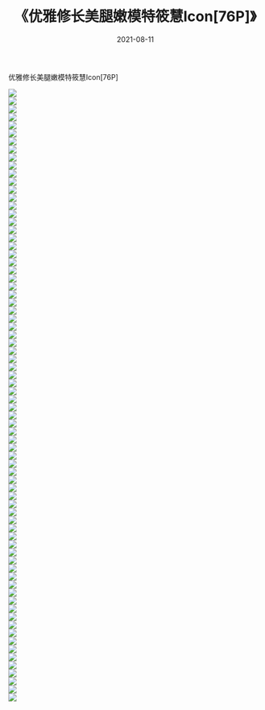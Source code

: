 ﻿---
layout: post
title:  《优雅修长美腿嫩模特筱慧Icon[76P]》
date:   2021-08-11
img: http://pic.660000.xyz/1:/性感/2021/优雅修长美腿嫩模特筱慧Icon[76P]/000.jpg
categories: [美女, 清纯, 唯美]
---

优雅修长美腿嫩模特筱慧Icon[76P]

  ![](http://pic.660000.xyz/1:/性感/2021/优雅修长美腿嫩模特筱慧Icon[76P]/001.jpg) <br> ![](http://pic.660000.xyz/1:/性感/2021/优雅修长美腿嫩模特筱慧Icon[76P]/002.jpg) <br> ![](http://pic.660000.xyz/1:/性感/2021/优雅修长美腿嫩模特筱慧Icon[76P]/003.jpg) <br> ![](http://pic.660000.xyz/1:/性感/2021/优雅修长美腿嫩模特筱慧Icon[76P]/004.jpg) <br> ![](http://pic.660000.xyz/1:/性感/2021/优雅修长美腿嫩模特筱慧Icon[76P]/005.jpg) <br> ![](http://pic.660000.xyz/1:/性感/2021/优雅修长美腿嫩模特筱慧Icon[76P]/006.jpg) <br> ![](http://pic.660000.xyz/1:/性感/2021/优雅修长美腿嫩模特筱慧Icon[76P]/007.jpg) <br> ![](http://pic.660000.xyz/1:/性感/2021/优雅修长美腿嫩模特筱慧Icon[76P]/008.jpg) <br> ![](http://pic.660000.xyz/1:/性感/2021/优雅修长美腿嫩模特筱慧Icon[76P]/009.jpg) <br> ![](http://pic.660000.xyz/1:/性感/2021/优雅修长美腿嫩模特筱慧Icon[76P]/010.jpg) <br> ![](http://pic.660000.xyz/1:/性感/2021/优雅修长美腿嫩模特筱慧Icon[76P]/011.jpg) <br> ![](http://pic.660000.xyz/1:/性感/2021/优雅修长美腿嫩模特筱慧Icon[76P]/012.jpg) <br> ![](http://pic.660000.xyz/1:/性感/2021/优雅修长美腿嫩模特筱慧Icon[76P]/013.jpg) <br> ![](http://pic.660000.xyz/1:/性感/2021/优雅修长美腿嫩模特筱慧Icon[76P]/014.jpg) <br> ![](http://pic.660000.xyz/1:/性感/2021/优雅修长美腿嫩模特筱慧Icon[76P]/015.jpg) <br> ![](http://pic.660000.xyz/1:/性感/2021/优雅修长美腿嫩模特筱慧Icon[76P]/016.jpg) <br> ![](http://pic.660000.xyz/1:/性感/2021/优雅修长美腿嫩模特筱慧Icon[76P]/017.jpg) <br> ![](http://pic.660000.xyz/1:/性感/2021/优雅修长美腿嫩模特筱慧Icon[76P]/018.jpg) <br> ![](http://pic.660000.xyz/1:/性感/2021/优雅修长美腿嫩模特筱慧Icon[76P]/019.jpg) <br> ![](http://pic.660000.xyz/1:/性感/2021/优雅修长美腿嫩模特筱慧Icon[76P]/020.jpg) <br> ![](http://pic.660000.xyz/1:/性感/2021/优雅修长美腿嫩模特筱慧Icon[76P]/021.jpg) <br> ![](http://pic.660000.xyz/1:/性感/2021/优雅修长美腿嫩模特筱慧Icon[76P]/022.jpg) <br> ![](http://pic.660000.xyz/1:/性感/2021/优雅修长美腿嫩模特筱慧Icon[76P]/023.jpg) <br> ![](http://pic.660000.xyz/1:/性感/2021/优雅修长美腿嫩模特筱慧Icon[76P]/024.jpg) <br> ![](http://pic.660000.xyz/1:/性感/2021/优雅修长美腿嫩模特筱慧Icon[76P]/025.jpg) <br> ![](http://pic.660000.xyz/1:/性感/2021/优雅修长美腿嫩模特筱慧Icon[76P]/026.jpg) <br> ![](http://pic.660000.xyz/1:/性感/2021/优雅修长美腿嫩模特筱慧Icon[76P]/027.jpg) <br> ![](http://pic.660000.xyz/1:/性感/2021/优雅修长美腿嫩模特筱慧Icon[76P]/028.jpg) <br> ![](http://pic.660000.xyz/1:/性感/2021/优雅修长美腿嫩模特筱慧Icon[76P]/029.jpg) <br> ![](http://pic.660000.xyz/1:/性感/2021/优雅修长美腿嫩模特筱慧Icon[76P]/030.jpg) <br> ![](http://pic.660000.xyz/1:/性感/2021/优雅修长美腿嫩模特筱慧Icon[76P]/031.jpg) <br> ![](http://pic.660000.xyz/1:/性感/2021/优雅修长美腿嫩模特筱慧Icon[76P]/032.jpg) <br> ![](http://pic.660000.xyz/1:/性感/2021/优雅修长美腿嫩模特筱慧Icon[76P]/033.jpg) <br> ![](http://pic.660000.xyz/1:/性感/2021/优雅修长美腿嫩模特筱慧Icon[76P]/034.jpg) <br> ![](http://pic.660000.xyz/1:/性感/2021/优雅修长美腿嫩模特筱慧Icon[76P]/035.jpg) <br> ![](http://pic.660000.xyz/1:/性感/2021/优雅修长美腿嫩模特筱慧Icon[76P]/036.jpg) <br> ![](http://pic.660000.xyz/1:/性感/2021/优雅修长美腿嫩模特筱慧Icon[76P]/037.jpg) <br> ![](http://pic.660000.xyz/1:/性感/2021/优雅修长美腿嫩模特筱慧Icon[76P]/038.jpg) <br> ![](http://pic.660000.xyz/1:/性感/2021/优雅修长美腿嫩模特筱慧Icon[76P]/039.jpg) <br> ![](http://pic.660000.xyz/1:/性感/2021/优雅修长美腿嫩模特筱慧Icon[76P]/040.jpg) <br> ![](http://pic.660000.xyz/1:/性感/2021/优雅修长美腿嫩模特筱慧Icon[76P]/041.jpg) <br> ![](http://pic.660000.xyz/1:/性感/2021/优雅修长美腿嫩模特筱慧Icon[76P]/042.jpg) <br> ![](http://pic.660000.xyz/1:/性感/2021/优雅修长美腿嫩模特筱慧Icon[76P]/043.jpg) <br> ![](http://pic.660000.xyz/1:/性感/2021/优雅修长美腿嫩模特筱慧Icon[76P]/044.jpg) <br> ![](http://pic.660000.xyz/1:/性感/2021/优雅修长美腿嫩模特筱慧Icon[76P]/045.jpg) <br> ![](http://pic.660000.xyz/1:/性感/2021/优雅修长美腿嫩模特筱慧Icon[76P]/046.jpg) <br> ![](http://pic.660000.xyz/1:/性感/2021/优雅修长美腿嫩模特筱慧Icon[76P]/047.jpg) <br> ![](http://pic.660000.xyz/1:/性感/2021/优雅修长美腿嫩模特筱慧Icon[76P]/048.jpg) <br> ![](http://pic.660000.xyz/1:/性感/2021/优雅修长美腿嫩模特筱慧Icon[76P]/049.jpg) <br> ![](http://pic.660000.xyz/1:/性感/2021/优雅修长美腿嫩模特筱慧Icon[76P]/050.jpg) <br> ![](http://pic.660000.xyz/1:/性感/2021/优雅修长美腿嫩模特筱慧Icon[76P]/051.jpg) <br> ![](http://pic.660000.xyz/1:/性感/2021/优雅修长美腿嫩模特筱慧Icon[76P]/052.jpg) <br> ![](http://pic.660000.xyz/1:/性感/2021/优雅修长美腿嫩模特筱慧Icon[76P]/053.jpg) <br> ![](http://pic.660000.xyz/1:/性感/2021/优雅修长美腿嫩模特筱慧Icon[76P]/054.jpg) <br> ![](http://pic.660000.xyz/1:/性感/2021/优雅修长美腿嫩模特筱慧Icon[76P]/055.jpg) <br> ![](http://pic.660000.xyz/1:/性感/2021/优雅修长美腿嫩模特筱慧Icon[76P]/056.jpg) <br> ![](http://pic.660000.xyz/1:/性感/2021/优雅修长美腿嫩模特筱慧Icon[76P]/057.jpg) <br> ![](http://pic.660000.xyz/1:/性感/2021/优雅修长美腿嫩模特筱慧Icon[76P]/058.jpg) <br> ![](http://pic.660000.xyz/1:/性感/2021/优雅修长美腿嫩模特筱慧Icon[76P]/059.jpg) <br> ![](http://pic.660000.xyz/1:/性感/2021/优雅修长美腿嫩模特筱慧Icon[76P]/060.jpg) <br> ![](http://pic.660000.xyz/1:/性感/2021/优雅修长美腿嫩模特筱慧Icon[76P]/061.jpg) <br> ![](http://pic.660000.xyz/1:/性感/2021/优雅修长美腿嫩模特筱慧Icon[76P]/062.jpg) <br> ![](http://pic.660000.xyz/1:/性感/2021/优雅修长美腿嫩模特筱慧Icon[76P]/063.jpg) <br> ![](http://pic.660000.xyz/1:/性感/2021/优雅修长美腿嫩模特筱慧Icon[76P]/064.jpg) <br> ![](http://pic.660000.xyz/1:/性感/2021/优雅修长美腿嫩模特筱慧Icon[76P]/065.jpg) <br> ![](http://pic.660000.xyz/1:/性感/2021/优雅修长美腿嫩模特筱慧Icon[76P]/066.jpg) <br> ![](http://pic.660000.xyz/1:/性感/2021/优雅修长美腿嫩模特筱慧Icon[76P]/067.jpg) <br> ![](http://pic.660000.xyz/1:/性感/2021/优雅修长美腿嫩模特筱慧Icon[76P]/068.jpg) <br> ![](http://pic.660000.xyz/1:/性感/2021/优雅修长美腿嫩模特筱慧Icon[76P]/069.jpg) <br> ![](http://pic.660000.xyz/1:/性感/2021/优雅修长美腿嫩模特筱慧Icon[76P]/070.jpg) <br> ![](http://pic.660000.xyz/1:/性感/2021/优雅修长美腿嫩模特筱慧Icon[76P]/071.jpg) <br> ![](http://pic.660000.xyz/1:/性感/2021/优雅修长美腿嫩模特筱慧Icon[76P]/072.jpg) <br> ![](http://pic.660000.xyz/1:/性感/2021/优雅修长美腿嫩模特筱慧Icon[76P]/073.jpg) <br> ![](http://pic.660000.xyz/1:/性感/2021/优雅修长美腿嫩模特筱慧Icon[76P]/074.jpg) <br> ![](http://pic.660000.xyz/1:/性感/2021/优雅修长美腿嫩模特筱慧Icon[76P]/075.jpg) <br> ![](http://pic.660000.xyz/1:/性感/2021/优雅修长美腿嫩模特筱慧Icon[76P]/076.jpg) <br>